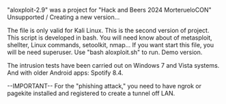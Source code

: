 "aloxploit-2.9" was a project for "Hack and Beers 2024 MorterueloCON" 
Unsupported / Creating a new version...

The file is only valid for Kali Linux. This is the second version of project. This script is developed in bash. You will need know about of metasploit, shellter, Linux commands, setoolkit, nmap... If you want start this file, you will be need superuser. Use "bash aloxploit.sh" to run. Demo version.

The intrusion tests have been carried out on Windows 7 and Vista systems. And with older Android apps: Spotify 8.4.

--IMPORTANT-- For the "phishing attack," you need to have ngrok or pagekite installed and registered to create a tunnel off LAN.

